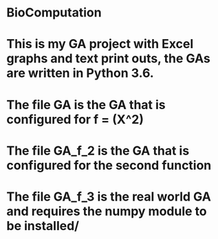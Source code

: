 # BioComputation
# This is my GA project with Excel graphs and text print outs, the GAs are written in Python 3.6.
# The file GA is the GA that is configured for f = (X^2)
# The file GA_f_2 is the GA that is configured for the second function
# The file GA_f_3 is the real world GA and requires the numpy module to be installed/
